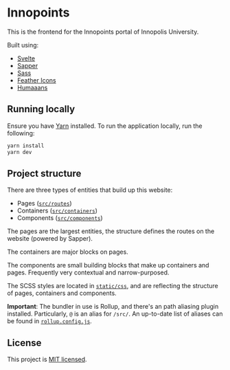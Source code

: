# Innopoints

This is the frontend for the Innopoints portal of Innopolis University.

Built using:
 - [Svelte](https://svelte.dev/)
 - [Sapper](https://sapper.svelte.dev/)
 - [Sass](https://sass-lang.com/)
 - [Feather Icons](https://feathericons.com/)
 - [Humaaans](https://humaaans.com/)

## Running locally

Ensure you have [Yarn](https://yarnpkg.com/) installed.
To run the application locally, run the following:

```bash
yarn install
yarn dev
```

## Project structure

There are three types of entities that build up this website:
 - Pages ([`src/routes`](https://github.com/Innopoints/frontend/tree/master/src/routes))
 - Containers ([`src/containers`](https://github.com/Innopoints/frontend/tree/master/src/containers))
 - Components ([`src/components`](https://github.com/Innopoints/frontend/tree/master/src/components))

The pages are the largest entities, the structure defines the routes on the website (powered by Sapper).

The containers are major blocks on pages.

The components are small building blocks that make up containers and pages. Frequently very contextual and narrow-purposed.

The SCSS styles are located in [`static/css`](https://github.com/Innopoints/frontend/tree/master/static/css), and are reflecting the structure of pages, containers and components.

**Important**: The bundler in use is Rollup, and there's an path aliasing plugin installed. Particularly, `@` is an alias for `/src/`. An up-to-date list of aliases can be found in [`rollup.config.js`](https://github.com/Innopoints/frontend/blob/master/rollup.config.js).


## License
This project is [MIT licensed](https://github.com/Innopoints/frontend/blob/master/LICENSE).
